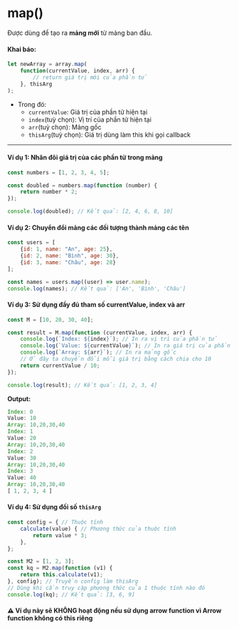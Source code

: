 # map()
Được dùng để tạo ra **mảng mới** từ mảng ban đầu.
#### Khai báo:
```js
let newArray = array.map(
    function(currentValue, index, arr) {
        // return giá trị mới của phần tử
    }, thisArg
);
```  
- Trong đó:  
    - `currentValue`: Giá trị của phần tử hiện tại  
    - `index`(tuỳ chọn): Vị trí của phần tử hiện tại  
    - `arr`(tuỳ chọn): Mảng gốc  
    - `thisArg`(tuỳ chọn): Giá trị dùng làm this khi gọi callback  

---

#### Ví dụ 1: Nhân đôi giá trị của các phần tử trong mảng
```js
const numbers = [1, 2, 3, 4, 5];

const doubled = numbers.map(function (number) {
    return number * 2;
});

console.log(doubled); // Kết quả: [2, 4, 6, 8, 10]
```

#### Ví dụ 2: Chuyển đổi mảng các đối tượng thành mảng các tên
```js
const users = [
    {id: 1, name: "An", age: 25},
    {id: 2, name: "Bình", age: 30},
    {id: 3, name: "Châu", age: 28}
];

const names = users.map((user) => user.name);
console.log(names); // Kết quả: ['An', 'Bình', 'Châu']
```

#### Ví dụ 3: Sử dụng đầy đủ tham số currentValue, index và arr
```js
const M = [10, 20, 30, 40];

const result = M.map(function (currentValue, index, arr) {
    console.log(`Index: ${index}`); // In ra vị trí của phần tử
    console.log(`Value: ${currentValue}`); // In ra giá trị của phần tử hiện tại
    console.log(`Array: ${arr}`); // In ra mảng gốc
    // Ở đây ta chuyển đổi mỗi giá trị bằng cách chia cho 10
    return currentValue / 10;
});

console.log(result); // Kết quả: [1, 2, 3, 4]
```
**Output:**  
```js
Index: 0
Value: 10
Array: 10,20,30,40
Index: 1
Value: 20
Array: 10,20,30,40
Index: 2
Value: 30
Array: 10,20,30,40
Index: 3
Value: 40
Array: 10,20,30,40
[ 1, 2, 3, 4 ]
```

#### Ví dụ 4: Sử dụng đối số `thisArg`
```js
const config = { // Thuộc tính
    calculate(value) { // Phương thức của thuộc tính
        return value * 3;
    },
};

const M2 = [1, 2, 3];
const kq = M2.map(function (v1) {
    return this.calculate(v1);
}, config); // Truyền config làm thisArg
// Dùng khi cần truy cập phương thức của 1 thuộc tính nào đó
console.log(kq); // Kết quả: [3, 6, 9]
```

#### ⚠️ Ví dụ này sẽ KHÔNG hoạt động nếu sử dụng arrow function vì Arrow function không có this riêng
